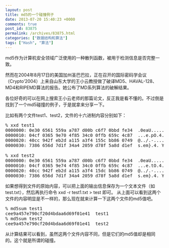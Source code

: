 ```yaml
---
layout: post
title: md5的一个碰撞例子
date: 2013-07-20 15:40:23 +0000
comments: true
post_id: 83875
permalink: /archives/83875.html
categories: ["数据结构和算法"]
tags: ["Hash", "算法"]
---
```


md5作为计算机安全领域广泛使用的一种散列函数，被用于检测信息是否完整一致。

然而在2004年8月17日的美国加州圣巴巴拉，正在召开的国际密码学会议（Crypto’2004）上来自山东大学的王小云教授做了破译MD5、HAVAL-128、 MD4和RIPEMD算法的报告。她公布了MD系列算法的破解结果。


各位好奇的可以在网上搜索王小云老师的那篇论文，反正我是看不懂的。不过倒是找到了一个md5碰撞的例子，于是就拿来分享一下。


比如有两个文件test1、test2，文件的十六进制内容分别如下：
<pre>
% xxd test1            
0000000: 0e30 6561 559a a787 d00b c6f7 0bbd fe34  .0eaU..........4
0000010: 04cf 0365 9e70 4f85 34c0 0ffb 659c 4c87  ...e.pO.4...e.L.
0000020: 40cc 942f eb2d a115 a3f4 155c bb86 0749  @../.-.....\...I
0000030: 7386 656d 7d1f 34a4 2059 d78f 5a8d d1ef  s.em}.4. Y..Z...

% xxd test2
0000000: 0e30 6561 559a a787 d00b c6f7 0bbd fe34  .0eaU..........4
0000010: 04cf 0365 9e74 4f85 34c0 0ffb 659c 4c87  ...e.tO.4...e.L.
0000020: 40cc 942f eb2d a115 a3f4 15dc bb86 0749  @../.-.........I
0000030: 7386 656d 7d1f 34a4 2059 d78f 5a8d d1ef  s.em}.4. Y..Z...
</pre>

如果想得到文件的原始内容，可以把上面的输出信息保存为一个文本文件（如test.txt），然后再执行命令 xxd -r test1.txt > test 即可。
从上面可以看到这两个文件的内容明显是不一样的，那么现在就来计算一下这两个文件的md5值吧。
<pre>
% md5sum test1
cee9a457e790cf20d4bdaa6d69f01e41  test1
% md5sum test2
cee9a457e790cf20d4bdaa6d69f01e41  test2
</pre>

从计算结果可以看到，虽然这两个文件内容不同，但是它们的md5值却是相同的。这个就是所谓的碰撞。

